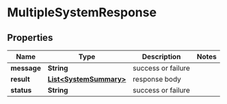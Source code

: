 
# MultipleSystemResponse

## Properties
Name | Type | Description | Notes
------------ | ------------- | ------------- | -------------
**message** | **String** | success or failure | 
**result** | [**List&lt;SystemSummary&gt;**](SystemSummary.md) | response body | 
**status** | **String** | success or failure | 



